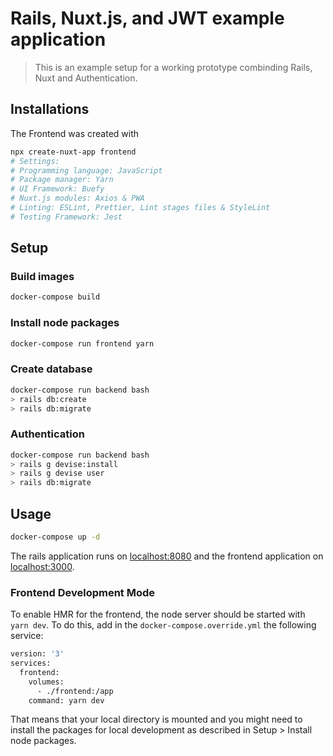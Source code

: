 # Rails, Nuxt.js, and JWT example application

> This is an example setup for a working prototype combinding Rails, Nuxt and Authentication.

## Installations

The Frontend was created with

```bash
npx create-nuxt-app frontend
# Settings:
# Programming language: JavaScript
# Package manager: Yarn
# UI Framework: Buefy
# Nuxt.js modules: Axios & PWA
# Linting: ESLint, Prettier, Lint stages files & StyleLint
# Testing Framework: Jest
```

## Setup

### Build images

```bash
docker-compose build
```

### Install node packages

```bash
docker-compose run frontend yarn
```

### Create database

```bash
docker-compose run backend bash
> rails db:create
> rails db:migrate
```

### Authentication

```bash
docker-compose run backend bash
> rails g devise:install
> rails g devise user
> rails db:migrate
```

## Usage

```bash
docker-compose up -d
```

The rails application runs on [localhost:8080](http://localhost:8080) and the frontend application on  [localhost:3000](http://localhost:3000).

### Frontend Development Mode

To enable HMR for the frontend, the node server should be started with `yarn dev`. To do this, add in the `docker-compose.override.yml` the following service:

```bash
version: '3'
services:
  frontend:
    volumes:
      - ./frontend:/app
    command: yarn dev
```

That means that your local directory is mounted and you might need to install the packages for local development as described in Setup > Install node packages.
